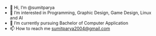 - 👋 Hi, I’m @sumitparya
- 👀 I’m interested in Programming, Graphic Design, Game Design, Linux and AI
- 🌱 I’m currently pursuing Bachelor of Computer Application
- 📫 How to reach me sumitparya2004@gmail.com

<!---
sumitparya/sumitparya is a ✨ special ✨ repository because its `README.md` (this file) appears on your GitHub profile.
You can click the Preview link to take a look at your changes.
--->
